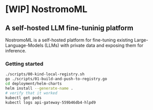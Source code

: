 
# [WIP] NostromoML
## A self-hosted LLM fine-tuninig platform

NostromoML is a self-hosted platform for fine-tuning existing Large-Language-Models (LLMs) with private data and exposing them for inference.

### Getting started

```bash
./scripts/00-kind-local-registry.sh
go ./scripts/01-build-and-push-to-registry.go
cd deployment/helm-charts
helm install --generate-name .
# verify that it worked
kubectl get pods
kubectl logs api-gateway-559b46db4-hlpd9
```
